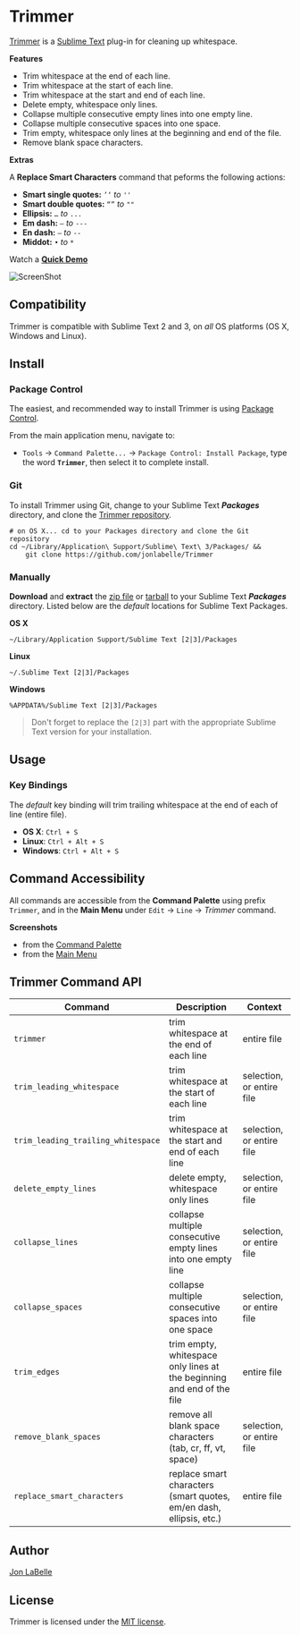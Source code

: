 Trimmer
=======

[Trimmer](http://jonlabelle.github.io/Trimmer/) is a [Sublime Text](http://www.sublimetext.com) plug-in for cleaning up whitespace.

**Features**
 
- Trim whitespace at the end of each line.
- Trim whitespace at the start of each line.
- Trim whitespace at the start and end of each line.
- Delete empty, whitespace only lines.
- Collapse multiple consecutive empty lines into one empty line.
- Collapse multiple consecutive spaces into one space.
- Trim empty, whitespace only lines at the beginning and end of the file.
- Remove blank space characters.

**Extras**

A **Replace Smart Characters** command that peforms the following actions:

* **Smart single quotes:** `’‘` *to* `''`
* **Smart double quotes:** `“”` *to* `""`
* **Ellipsis:** `…` *to* `...`
* **Em dash:** `—` *to* `---`
* **En dash:** `–` *to* `--`
* **Middot:** `•` *to* `*`

Watch a [**Quick Demo**](https://raw.githubusercontent.com/jonlabelle/Trimmer/gh-pages/images/trimmer_demo.gif)
 
![ScreenShot](https://raw.githubusercontent.com/jonlabelle/Trimmer/gh-pages/images/trimmer_ss_cmd_palette.png)
  
## Compatibility

Trimmer is compatible with Sublime Text 2 and 3, on *all* OS platforms (OS X, Windows and Linux).

## Install

### Package Control

The easiest, and recommended way to install Trimmer is using [Package Control](https://sublime.wbond.net).

From the main application menu, navigate to:

- `Tools` -> `Command Palette...` -> `Package Control: Install Package`, type the word **`Trimmer`**, then select it to complete install.

### Git

To install Trimmer using Git, change to your Sublime Text ***Packages*** directory, and clone the [Trimmer repository](https://github.com/jonlabelle/Trimmer).

	# on OS X... cd to your Packages directory and clone the Git repository
	cd ~/Library/Application\ Support/Sublime\ Text\ 3/Packages/ &&
	    git clone https://github.com/jonlabelle/Trimmer

### Manually

**Download** and **extract** the [zip file](https://github.com/jonlabelle/Trimmer/zipball/master) or [tarball](https://github.com/jonlabelle/Trimmer/tarball/master) to your Sublime Text ***Packages*** directory. Listed below are the *default* locations for Sublime Text Packages.

**OS X**

	~/Library/Application Support/Sublime Text [2|3]/Packages

**Linux**

	~/.Sublime Text [2|3]/Packages

**Windows**

	%APPDATA%/Sublime Text [2|3]/Packages

> Don't forget to replace the `[2|3]` part with the appropriate Sublime Text version for your installation.

## Usage

### Key Bindings

The *default* key binding will trim trailing whitespace at the end of each of line (entire file).

- **OS X**: `Ctrl + S`
- **Linux**: `Ctrl + Alt + S`
- **Windows**: `Ctrl + Alt + S`

## Command Accessibility

All commands are accessible from the **Command Palette** using prefix `Trimmer`, and in the **Main Menu** under `Edit` -> `Line` -> *Trimmer* command.

**Screenshots**

- from the [Command Palette](https://raw.githubusercontent.com/jonlabelle/Trimmer/gh-pages/images/trimmer_ss_cmd_palette.png)
- from the [Main Menu](https://raw.githubusercontent.com/jonlabelle/Trimmer/gh-pages/images/trimmer_ss_main_menu.png)

## Trimmer Command API

|              Command               |                              Description                               |          Context          |
|------------------------------------|------------------------------------------------------------------------|---------------------------|
| `trimmer`                          | trim whitespace at the end of each line                                | entire file               |
| `trim_leading_whitespace`          | trim whitespace at the start of each line                              | selection, or entire file |
| `trim_leading_trailing_whitespace` | trim whitespace at the start and end of each line                      | selection, or entire file |
| `delete_empty_lines`               | delete empty, whitespace only lines                                    | selection, or entire file |
| `collapse_lines`                   | collapse multiple consecutive empty lines into one empty line          | selection, or entire file |
| `collapse_spaces`                  | collapse multiple consecutive spaces into one space                    | selection, or entire file |
| `trim_edges`                       | trim empty, whitespace only lines at the beginning and end of the file | entire file               |
| `remove_blank_spaces`              | remove all blank space characters (tab, cr, ff, vt, space)             | selection, or entire file |
| `replace_smart_characters`         | replace smart characters (smart quotes, em/en dash, ellipsis, etc.)    | entire file               |

## Author

[Jon LaBelle](http://jonlabelle.com)

## License

Trimmer is licensed under the [MIT license](http://opensource.org/licenses/MIT).
